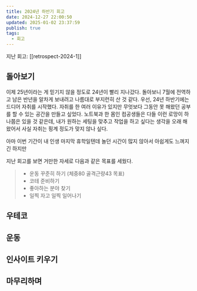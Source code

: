 ```yaml
---
title: 2024년 하반기 회고
date: 2024-12-27 22:00:50
updated: 2025-01-02 23:37:59
publish: true
tags:
  - 회고
---
```

지난 회고: [[retrospect-2024-1]]

## 돌아보기
이제 25년이라는 게 믿기지 않을 정도로 24년이 빨리 지나갔다. 돌아보니 7월에 전역하고 남은 반년을 알차게 보내려고 나름대로 부지런히 산 것 같다. 우선, 24년 하반기에는 드디어 자취를 시작했다. 자취를 한 여러 이유가 있지만 무엇보다 그동안 못 해왔던 공부를 할 수 있는 공간을 만들고 싶었다. 노트북과 한 몸인 컴공생들은 다들 이런 로망이 하나쯤은 있을 것 같은데, 내가 원하는 세팅을 맞추고 작업을 하고 싶다는 생각을 오래 해왔어서 사실 자취는 핑계 정도가 맞지 않나 싶다. 

아마 이번 기간이 내 인생 마지막 휴학일텐데 놀던 시간이 많지 않아서 아쉽게도 느껴지긴 하지만 

지난 회고를 보면 거만한 자세로 다음과 같은 목표를 세웠다.
> - 운동 꾸준히 하기 (체중80 골격근량43 목표)
> - 코테 준비하기
> - 좋아하는 분야 찾기
> - 일찍 자고 일찍 일어나기 


## 우테코

## 운동

## 인사이트 키우기

## 마무리하며
